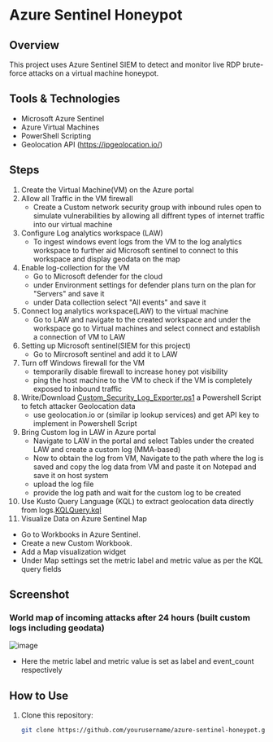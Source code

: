 # Azure Sentinel Honeypot 

## Overview  
This project uses Azure Sentinel SIEM to detect and monitor live RDP brute-force attacks on a virtual machine honeypot.  

## Tools & Technologies  
- Microsoft Azure Sentinel  
- Azure Virtual Machines  
- PowerShell Scripting  
- Geolocation API
(https://ipgeolocation.io/)  

## Steps  

1. Create the Virtual Machine(VM) on the Azure portal
2. Allow all Traffic in the VM firewall
   - Create a Custom network security group with inbound rules open to simulate vulnerabilities by allowing all diffrent types of internet traffic into our virtual machine 
3. Configure Log analytics workspace (LAW)
   - To ingest windows event logs from the VM to the log analytics workspace to further aid Microsoft sentinel to connect to this workspace and display geodata on the map
4. Enable log-collection for the VM
   - Go to Microsoft defender for the cloud
   - under Environment settings for defender plans turn on the plan for "Servers" and save it
   - under Data collection select "All events" and save it
5. Connect log analytics workspace(LAW) to the virtual machine
   - Go to LAW and navigate to the created workspace and under the workspace go to Virtual machines and select connect and establish a connection of VM to LAW
6. Setting up Microsoft sentinel(SIEM for this project)
   - Go to Mircrosoft sentinel and add it to LAW
7. Turn off Windows firewall for the VM
   - temporarily disable firewall to increase honey pot visibility
   - ping the host machine to the VM to check if the VM is completely exposed to inbound traffic
8. Write/Download [Custom_Security_Log_Exporter.ps1](relative/path/to/file) a Powershell Script to fetch attacker Geolocation data
   - use geolocation.io or (similar ip lookup services) and get API key to implement in Powershell Script
9. Bring Custom log in LAW in Azure portal
   - Navigate to LAW in the portal and select Tables under the created LAW and create a custom log (MMA-based)
   - Now to obtain the log from VM, Navigate to the path where the log is saved and copy the log data from VM and paste it on Notepad and save it on host system
   - upload the log file 
   - provide the log path and wait for the custom log to be created 
10. Use Kusto Query Language (KQL) to extract geolocation data directly from logs.[KQLQuery.kql](relative/path/to/file)
11. Visualize Data on Azure Sentinel Map
   - Go to Workbooks in Azure Sentinel.
   - Create a new Custom Workbook.
   - Add a Map visualization widget
   - Under Map settings set the metric label and metric value as per the KQL query fields
## Screenshot  
### World map of incoming attacks after 24 hours (built custom logs including geodata)
![image](https://github.com/user-attachments/assets/b6c7dac8-c2e9-4054-a467-a770a6e77536)
- Here the metric label and metric value is set as label and event_count respectively



## How to Use  
1. Clone this repository:  
   ```bash
   git clone https://github.com/yourusername/azure-sentinel-honeypot.git
